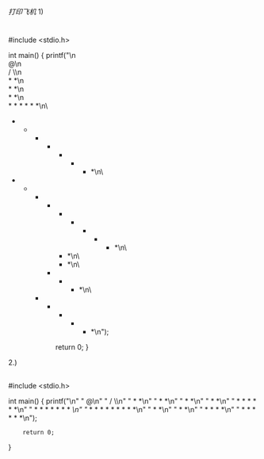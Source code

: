 *打印飞机*
    1)
#
#include <stdio.h>

int main()
{
        printf("\n\
         @\n\
        / \\\n\
        * *\n\
        * *\n\
        * *\n\
    * * * * * *\n\
  * * * * * * * *\n\
* * * * * * * * * *\n\
        * *\n\
        * *\n\
      * * * *\n\
    * * * * * *\n");

        return 0;
}

2.)
##
#include <stdio.h>

int main()
{
        printf("\n"
        "         @\n"
        "        / \\\n"
        "        * *\n"
        "        * *\n"
        "        * *\n"
        "        * *\n"
        "    * * * * * *\n"
        "  * * * * * * * *\n"
        "* * * * * * * * * *\n"
        "        * *\n"
        "        * *\n"
        "      * * * *\n"
        "    * * * * * *\n");

        return 0;

}

